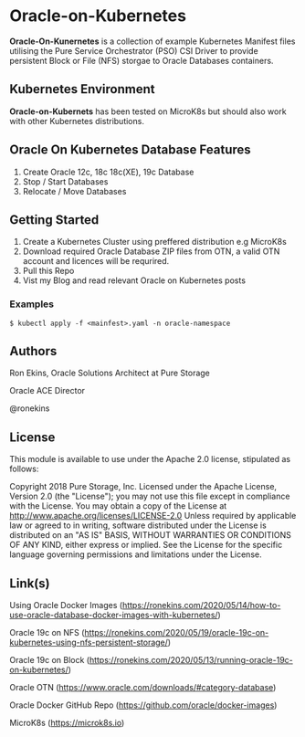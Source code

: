 # Oracle-on-Kubernetes
**Oracle-On-Kunernetes** is a collection of example Kubernetes Manifest files utilising the Pure Service Orchestrator (PSO) CSI Driver to provide persistent Block or File (NFS) storgae to Oracle Databases containers.


## Kubernetes Environment
**Oracle-on-Kubernets** has been tested on MicroK8s but should also work with other Kubernetes distributions.


## Oracle On Kubernetes Database Features
1. Create Oracle 12c, 18c 18c(XE), 19c Database
1. Stop / Start Databases
1. Relocate / Move Databases

## Getting Started

1. Create a Kubernetes Cluster using preffered distribution e.g MicroK8s
1. Download required Oracle Database ZIP files from OTN, a valid OTN account and licences will be requrired.
1. Pull this Repo
1. Vist my Blog and read relevant Oracle on Kubernetes posts 

### Examples
`
$ kubectl apply -f <mainfest>.yaml -n oracle-namespace
`

## Authors

Ron Ekins, Oracle Solutions Architect at Pure Storage

Oracle ACE Director

@ronekins

## License

This module is available to use under the Apache 2.0 license, stipulated as follows:

Copyright 2018 Pure Storage, Inc.
Licensed under the Apache License, Version 2.0 (the "License"); you may not use this file except in compliance with the License. You may obtain a copy of the License at http://www.apache.org/licenses/LICENSE-2.0 Unless required by applicable law or agreed to in writing, software distributed under the License is distributed on  an "AS IS" BASIS, WITHOUT WARRANTIES OR CONDITIONS OF ANY KIND, either express or implied. See the License for the specific language governing permissions and limitations under the License.

## Link(s)

Using Oracle Docker Images (https://ronekins.com/2020/05/14/how-to-use-oracle-database-docker-images-with-kubernetes/)

Oracle 19c on NFS (https://ronekins.com/2020/05/19/oracle-19c-on-kubernetes-using-nfs-persistent-storage/)

Oracle 19c on Block (https://ronekins.com/2020/05/13/running-oracle-19c-on-kubernetes/)

Oracle OTN (https://www.oracle.com/downloads/#category-database)

Oracle Docker GitHub Repo (https://github.com/oracle/docker-images)

MicroK8s (https://microk8s.io)
